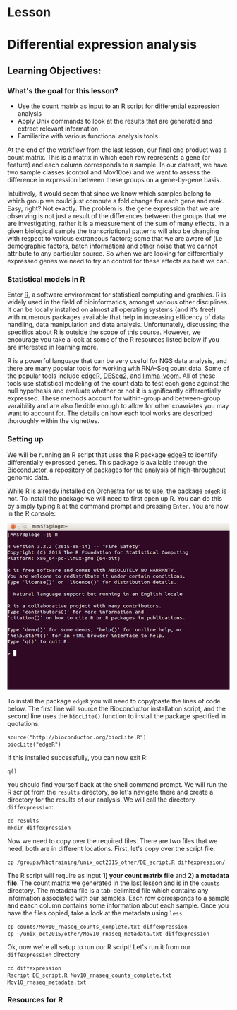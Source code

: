 # Lesson

Differential expression analysis
===================

Learning Objectives:
-------------------
### What's the goal for this lesson?

* Use the count matrix as input to an R script for differential expression analysis
* Apply Unix commands to look at the results that are generated and extract relevant information
* Familiarize with various functional analysis tools



At the end of the workflow from the last lesson, our final end product was a count matrix. This is a matrix in which each row represents a gene (or feature) and each column corresponds to a sample. In our dataset, we have two sample classes (control and Mov10oe) and we want to assess the difference in expression between these groups on a gene-by-gene basis.

Intuitively, it would seem that since we know which samples belong to which group we could just compute a fold change for each gene and rank. Easy, right? Not exactly. The problem is, the gene expression that we are observing is not just a result of the differences between the groups that we are investigating, rather it is a measurement of the sum of many effects. In a given biological sample the transcriptional patterns will also be changing with respect to various extraneous factors; some that we are aware of (i.e demographic factors, batch information) and other noise that we cannot attribute to any particular source. So when we are looking for differentially expressed genes we need to try an control for these effects as best we can.


### Statistical models in R

Enter [R](https://www.r-project.org/), a software environment for statistical computing and graphics. R is widely used in the field of bioinformatics, amongst various other disciplines. It can be locally installed on almost all operating systems (and it's free!) with numerous packages available that help in increasing efficency of data handling, data manipulation and data analysis. Unfortunately, discussing the specifics about R is outside the scope of this course. However, we encourage you take a look at some of the R resources listed below if you are interested in learning more. 

R is a powerful language that can be very useful for NGS data analysis, and there are many popular tools for working with RNA-Seq count data. Some of the popular tools include [edgeR](https://www.bioconductor.org/packages/release/bioc/vignettes/edgeR/inst/doc/edgeRUsersGuide.pdf), [DESeq2](http://bioconductor.org/packages/release/bioc/vignettes/DESeq2/inst/doc/DESeq2.pdf), and [limma-voom](http://www.genomebiology.com/2014/15/2/R29). All of these tools use statistical modeling of the count data to test each gene against the null hypothesis and evaluate whether or not it is significantly differentially expressed. These methods account for within-group and between-group varaibility and are also flexible enough to allow for other coavriates you may want to account for. The details on how each tool works are described thoroughly within the vignettes.


### Setting up

We will be running an R script that uses the R package [edgeR](https://www.bioconductor.org/packages/release/bioc/vignettes/edgeR/inst/doc/edgeRUsersGuide.pdf) to identify differentially expressed genes. This package is available through the [Bioconductor](https://www.bioconductor.org/), a repository of packages for the analysis of high-throughput genomic data. 

While R is already installed on Orchestra for us to use, the package `edgeR` is not. To install the package we will need to first open up R. You can do this by simply typing `R` at the command prompt and pressing `Enter`. You are now in the R console:

![Rconsole](../img/R_screenshot.png)

To install the package `edgeR` you will need to copy/paste the lines of code below. The first line will source the Bioconductor installation script, and the second line uses the `biocLite()` function to install the package specified in quotations:
 	
	source("http://bioconductor.org/biocLite.R")
	biocLite("edgeR")

If this installed successfully, you can now exit R:

	q()


You should find yourself back at the shell command prompt. We will run the R script from the `results` directory, so let's navigate there and create a directory for the results of our analysis. We will call the directory `diffexpression`:

	cd results
	mkdir diffexpression

Now we need to copy over the required files. There are two files that we need, both are in different locations. First, let's copy over the script file:

	cp /groups/hbctraining/unix_oct2015_other/DE_script.R diffexpression/

The R script will require as input **1) your count matrix file** and **2) a metadata file**. The count matrix we generated in the last lesson and is in the `counts` directory. The metadata file is a tab-delimited file which contains any information associated with our samples. Each row corresponds to a sample and eaach column contains some information about each sample. Once you have the files copied, take a look at the metadata using `less`.

	cp counts/Mov10_rnaseq_counts_complete.txt diffexpression
	cp ~/unix_oct2015/other/Mov10_rnaseq_metadata.txt diffexpression


Ok, now we're all setup to run our R script! Let's run it from our `diffexpression` directory

	cd diffexpression
	Rscript DE_script.R Mov10_rnaseq_counts_complete.txt Mov10_rnaseq_metadata.txt 


### Resources for R
